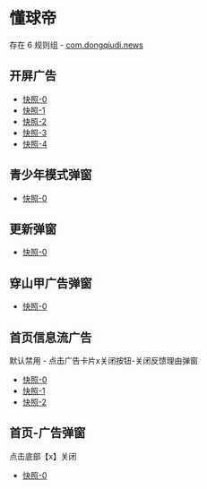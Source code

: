 # 懂球帝

存在 6 规则组 - [com.dongqiudi.news](/src/apps/com.dongqiudi.news.ts)

## 开屏广告

- [快照-0](https://gkd-kit.gitee.io/import/12620568)
- [快照-1](https://gkd-kit.gitee.io/import/12620577)
- [快照-2](https://gkd-kit.gitee.io/import/12621997)
- [快照-3](https://gkd-kit.gitee.io/import/12620583)
- [快照-4](https://gkd-kit.gitee.io/import/12621953)

## 青少年模式弹窗

- [快照-0](https://gkd-kit.gitee.io/import/12621980)

## 更新弹窗

- [快照-0](https://gkd-kit.gitee.io/import/12620586)

## 穿山甲广告弹窗

- [快照-0](https://gkd-kit.gitee.io/import/12620588)

## 首页信息流广告

默认禁用 - 点击广告卡片x关闭按钮-关闭反馈理由弹窗

- [快照-0](https://gkd-kit.gitee.io/import/12620656)
- [快照-1](https://gkd-kit.gitee.io/import/12620654)
- [快照-2](https://gkd-kit.gitee.io/import/12620788)

## 首页-广告弹窗

点击底部【x】关闭

- [快照-0](https://i.gkd.li/import/13260467)
